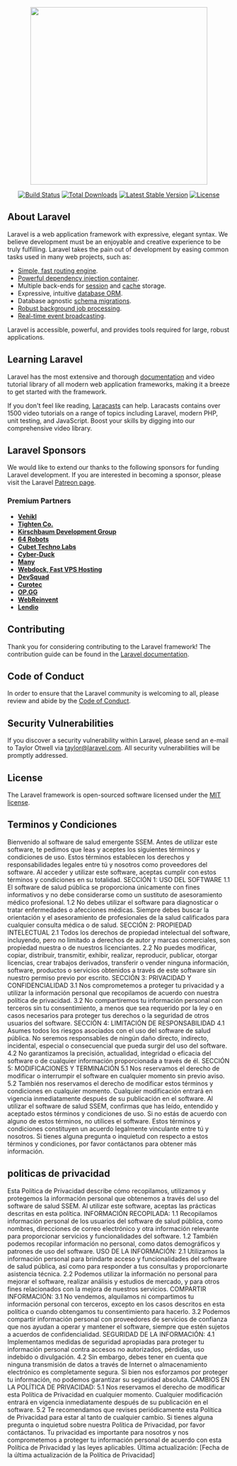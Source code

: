 <p align="center"><a href="https://laravel.com" target="_blank"><img src="https://raw.githubusercontent.com/laravel/art/master/logo-lockup/5%20SVG/2%20CMYK/1%20Full%20Color/laravel-logolockup-cmyk-red.svg" width="400"></a></p>

<p align="center">
<a href="https://travis-ci.org/laravel/framework"><img src="https://travis-ci.org/laravel/framework.svg" alt="Build Status"></a>
<a href="https://packagist.org/packages/laravel/framework"><img src="https://img.shields.io/packagist/dt/laravel/framework" alt="Total Downloads"></a>
<a href="https://packagist.org/packages/laravel/framework"><img src="https://img.shields.io/packagist/v/laravel/framework" alt="Latest Stable Version"></a>
<a href="https://packagist.org/packages/laravel/framework"><img src="https://img.shields.io/packagist/l/laravel/framework" alt="License"></a>
</p>

## About Laravel

Laravel is a web application framework with expressive, elegant syntax. We believe development must be an enjoyable and creative experience to be truly fulfilling. Laravel takes the pain out of development by easing common tasks used in many web projects, such as:

- [Simple, fast routing engine](https://laravel.com/docs/routing).
- [Powerful dependency injection container](https://laravel.com/docs/container).
- Multiple back-ends for [session](https://laravel.com/docs/session) and [cache](https://laravel.com/docs/cache) storage.
- Expressive, intuitive [database ORM](https://laravel.com/docs/eloquent).
- Database agnostic [schema migrations](https://laravel.com/docs/migrations).
- [Robust background job processing](https://laravel.com/docs/queues).
- [Real-time event broadcasting](https://laravel.com/docs/broadcasting).

Laravel is accessible, powerful, and provides tools required for large, robust applications.

## Learning Laravel

Laravel has the most extensive and thorough [documentation](https://laravel.com/docs) and video tutorial library of all modern web application frameworks, making it a breeze to get started with the framework.

If you don't feel like reading, [Laracasts](https://laracasts.com) can help. Laracasts contains over 1500 video tutorials on a range of topics including Laravel, modern PHP, unit testing, and JavaScript. Boost your skills by digging into our comprehensive video library.

## Laravel Sponsors

We would like to extend our thanks to the following sponsors for funding Laravel development. If you are interested in becoming a sponsor, please visit the Laravel [Patreon page](https://patreon.com/taylorotwell).

### Premium Partners

- **[Vehikl](https://vehikl.com/)**
- **[Tighten Co.](https://tighten.co)**
- **[Kirschbaum Development Group](https://kirschbaumdevelopment.com)**
- **[64 Robots](https://64robots.com)**
- **[Cubet Techno Labs](https://cubettech.com)**
- **[Cyber-Duck](https://cyber-duck.co.uk)**
- **[Many](https://www.many.co.uk)**
- **[Webdock, Fast VPS Hosting](https://www.webdock.io/en)**
- **[DevSquad](https://devsquad.com)**
- **[Curotec](https://www.curotec.com/services/technologies/laravel/)**
- **[OP.GG](https://op.gg)**
- **[WebReinvent](https://webreinvent.com/?utm_source=laravel&utm_medium=github&utm_campaign=patreon-sponsors)**
- **[Lendio](https://lendio.com)**

## Contributing

Thank you for considering contributing to the Laravel framework! The contribution guide can be found in the [Laravel documentation](https://laravel.com/docs/contributions).

## Code of Conduct

In order to ensure that the Laravel community is welcoming to all, please review and abide by the [Code of Conduct](https://laravel.com/docs/contributions#code-of-conduct).

## Security Vulnerabilities

If you discover a security vulnerability within Laravel, please send an e-mail to Taylor Otwell via [taylor@laravel.com](mailto:taylor@laravel.com). All security vulnerabilities will be promptly addressed.

## License

The Laravel framework is open-sourced software licensed under the [MIT license](https://opensource.org/licenses/MIT).


## Terminos y Condiciones

Bienvenido al software de salud emergente SSEM. Antes de utilizar este software, te pedimos que leas y aceptes los siguientes términos y condiciones de uso. Estos términos establecen los derechos y responsabilidades legales entre tú y nosotros como proveedores del software. Al acceder y utilizar este software, aceptas cumplir con estos términos y condiciones en su totalidad.
SECCIÓN 1: USO DEL SOFTWARE
1.1 El software de salud pública se proporciona únicamente con fines informativos y no debe considerarse como un sustituto de asesoramiento médico profesional.
1.2 No debes utilizar el software para diagnosticar o tratar enfermedades o afecciones médicas. Siempre debes buscar la orientación y el asesoramiento de profesionales de la salud calificados para cualquier consulta médica o de salud.
SECCIÓN 2: PROPIEDAD INTELECTUAL
2.1 Todos los derechos de propiedad intelectual del software, incluyendo, pero no limitado a derechos de autor y marcas comerciales, son propiedad nuestra o de nuestros licenciantes.
2.2 No puedes modificar, copiar, distribuir, transmitir, exhibir, realizar, reproducir, publicar, otorgar licencias, crear trabajos derivados, transferir o vender ninguna información, software, productos o servicios obtenidos a través de este software sin nuestro permiso previo por escrito.
SECCIÓN 3: PRIVACIDAD Y CONFIDENCIALIDAD
3.1 Nos comprometemos a proteger tu privacidad y a utilizar la información personal que recopilamos de acuerdo con nuestra política de privacidad.
3.2 No compartiremos tu información personal con terceros sin tu consentimiento, a menos que sea requerido por la ley o en casos necesarios para proteger tus derechos o la seguridad de otros usuarios del software.
SECCIÓN 4: LIMITACIÓN DE RESPONSABILIDAD
4.1 Asumes todos los riesgos asociados con el uso del software de salud pública. No seremos responsables de ningún daño directo, indirecto, incidental, especial o consecuencial que pueda surgir del uso del software.
4.2 No garantizamos la precisión, actualidad, integridad o eficacia del software o de cualquier información proporcionada a través de él.
SECCIÓN 5: MODIFICACIONES Y TERMINACIÓN
5.1 Nos reservamos el derecho de modificar o interrumpir el software en cualquier momento sin previo aviso.
5.2 También nos reservamos el derecho de modificar estos términos y condiciones en cualquier momento. Cualquier modificación entrará en vigencia inmediatamente después de su publicación en el software.
Al utilizar el software de salud SSEM, confirmas que has leído, entendido y aceptado estos términos y condiciones de uso. Si no estás de acuerdo con alguno de estos términos, no utilices el software. Estos términos y condiciones constituyen un acuerdo legalmente vinculante entre tú y nosotros.
Si tienes alguna pregunta o inquietud con respecto a estos términos y condiciones, por favor contáctanos para obtener más información.


## politicas de privacidad

Esta Política de Privacidad describe cómo recopilamos, utilizamos y protegemos la información personal que obtenemos a través del uso del software de salud SSEM. Al utilizar este software, aceptas las prácticas descritas en esta política.
INFORMACIÓN RECOPILADA:
1.1 Recopilamos información personal de los usuarios del software de salud pública, como nombres, direcciones de correo electrónico y otra información relevante para proporcionar servicios y funcionalidades del software.
1.2 También podemos recopilar información no personal, como datos demográficos y patrones de uso del software.
USO DE LA INFORMACIÓN:
2.1 Utilizamos la información personal para brindarte acceso y funcionalidades del software de salud pública, así como para responder a tus consultas y proporcionarte asistencia técnica.
2.2 Podemos utilizar la información no personal para mejorar el software, realizar análisis y estudios de mercado, y para otros fines relacionados con la mejora de nuestros servicios.
COMPARTIR INFORMACIÓN:
3.1 No vendemos, alquilamos ni compartimos tu información personal con terceros, excepto en los casos descritos en esta política o cuando obtengamos tu consentimiento para hacerlo.
3.2 Podemos compartir información personal con proveedores de servicios de confianza que nos ayudan a operar y mantener el software, siempre que estén sujetos a acuerdos de confidencialidad.
SEGURIDAD DE LA INFORMACIÓN:
4.1 Implementamos medidas de seguridad apropiadas para proteger tu información personal contra accesos no autorizados, pérdidas, uso indebido o divulgación.
4.2 Sin embargo, debes tener en cuenta que ninguna transmisión de datos a través de Internet o almacenamiento electrónico es completamente segura. Si bien nos esforzamos por proteger tu información, no podemos garantizar su seguridad absoluta.
CAMBIOS EN LA POLÍTICA DE PRIVACIDAD:
5.1 Nos reservamos el derecho de modificar esta Política de Privacidad en cualquier momento. Cualquier modificación entrará en vigencia inmediatamente después de su publicación en el software.
5.2 Te recomendamos que revises periódicamente esta Política de Privacidad para estar al tanto de cualquier cambio.
Si tienes alguna pregunta o inquietud sobre nuestra Política de Privacidad, por favor contáctanos. Tu privacidad es importante para nosotros y nos comprometemos a proteger tu información personal de acuerdo con esta Política de Privacidad y las leyes aplicables.
Última actualización: [Fecha de la última actualización de la Política de Privacidad]
